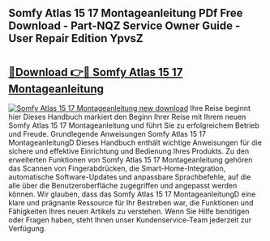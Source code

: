 ## Somfy Atlas 15 17 Montageanleitung PDf Free Download - Part-NQZ Service Owner Guide - User Repair Edition YpvsZ

# <h2><a href="http://df7alx4.blite.top/?on=Somfy+Atlas+15+17+Montageanleitung">🔗Download 👉🔴 Somfy Atlas 15 17 Montageanleitung</a></h2>

[![Somfy Atlas 15 17 Montageanleitung new download](https://i.imgur.com/lujVjoI.png)](http://df7alx4.blite.top/?on=Somfy+Atlas+15+17+Montageanleitung)
Ihre Reise beginnt hier Dieses Handbuch markiert den Beginn Ihrer Reise mit Ihrem neuen Somfy Atlas 15 17 Montageanleitung und führt Sie zu erfolgreichem Betrieb und Freude. Grundlegende Anweisungen Somfy Atlas 15 17 MontageanleitungD Dieses Handbuch enthält wichtige Anweisungen für die sichere und effektive Einrichtung und Bedienung Ihres Produkts. Zu den erweiterten Funktionen von Somfy Atlas 15 17 Montageanleitung gehören das Scannen von Fingerabdrücken, die Smart-Home-Integration, automatische Software-Updates und anpassbare Sprachbefehle, auf die alle über die Benutzeroberfläche zugegriffen und angepasst werden können. Wir glauben, dass das Somfy Atlas 15 17 MontageanleitungD eine klare und prägnante Ressource für Ihr Bestreben war, die Funktionen und Fähigkeiten Ihres neuen Artikels zu verstehen. Wenn Sie Hilfe benötigen oder Fragen haben, steht Ihnen unser Kundenservice-Team jederzeit zur Verfügung.
